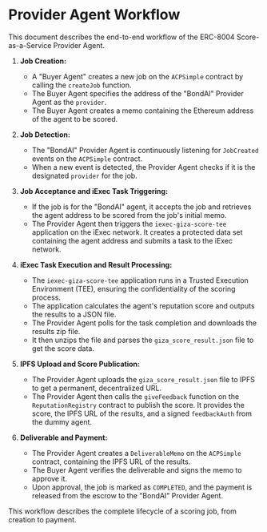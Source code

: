 # Provider Agent Workflow

This document describes the end-to-end workflow of the ERC-8004 Score-as-a-Service Provider Agent.

1.  **Job Creation:**
    *   A "Buyer Agent" creates a new job on the `ACPSimple` contract by calling the `createJob` function.
    *   The Buyer Agent specifies the address of the "BondAI" Provider Agent as the `provider`.
    *   The Buyer Agent creates a memo containing the Ethereum address of the agent to be scored.

2.  **Job Detection:**
    *   The "BondAI" Provider Agent is continuously listening for `JobCreated` events on the `ACPSimple` contract.
    *   When a new event is detected, the Provider Agent checks if it is the designated `provider` for the job.

3.  **Job Acceptance and iExec Task Triggering:**
    *   If the job is for the "BondAI" agent, it accepts the job and retrieves the agent address to be scored from the job's initial memo.
    *   The Provider Agent then triggers the `iexec-giza-score-tee` application on the iExec network. It creates a protected data set containing the agent address and submits a task to the iExec network.

4.  **iExec Task Execution and Result Processing:**
    *   The `iexec-giza-score-tee` application runs in a Trusted Execution Environment (TEE), ensuring the confidentiality of the scoring process.
    *   The application calculates the agent's reputation score and outputs the results to a JSON file.
    *   The Provider Agent polls for the task completion and downloads the results zip file.
    *   It then unzips the file and parses the `giza_score_result.json` file to get the score data.

5.  **IPFS Upload and Score Publication:**
    *   The Provider Agent uploads the `giza_score_result.json` file to IPFS to get a permanent, decentralized URL.
    *   The Provider Agent then calls the `giveFeedback` function on the `ReputationRegistry` contract to publish the score. It provides the score, the IPFS URL of the results, and a signed `feedbackAuth` from the dummy agent.

6.  **Deliverable and Payment:**
    *   The Provider Agent creates a `DeliverableMemo` on the `ACPSimple` contract, containing the IPFS URL of the results.
    *   The Buyer Agent verifies the deliverable and signs the memo to approve it.
    *   Upon approval, the job is marked as `COMPLETED`, and the payment is released from the escrow to the "BondAI" Provider Agent.

This workflow describes the complete lifecycle of a scoring job, from creation to payment.
